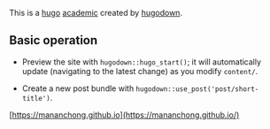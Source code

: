 This is a [hugo](http://gohugo.io/) [academic](https://sourcethemes.com/academic) created by [hugodown](http://hugodown.r-lib.org/).

## Basic operation

* Preview the site with `hugodown::hugo_start()`; it will automatically
  update (navigating to the latest change) as you modify `content/`.

* Create a new post bundle with `hugodown::use_post('post/short-title')`.

[https://mananchong.github.io](https://mananchong.github.io/)